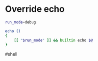 # Override echo

```sh
run_mode=debug

echo () 
{
	[[ "$run_mode" ]] && builtin echo $@
}
```

#shell 